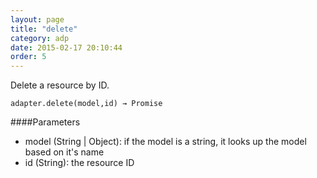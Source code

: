 ```yaml
---
layout: page
title: "delete"
category: adp
date: 2015-02-17 20:10:44
order: 5
---
```


Delete a resource by ID.

```
adapter.delete(model,id) → Promise
```

####Parameters
- model (String | Object): if the model is a string, it looks up the model based on it's name
- id (String): the resource ID